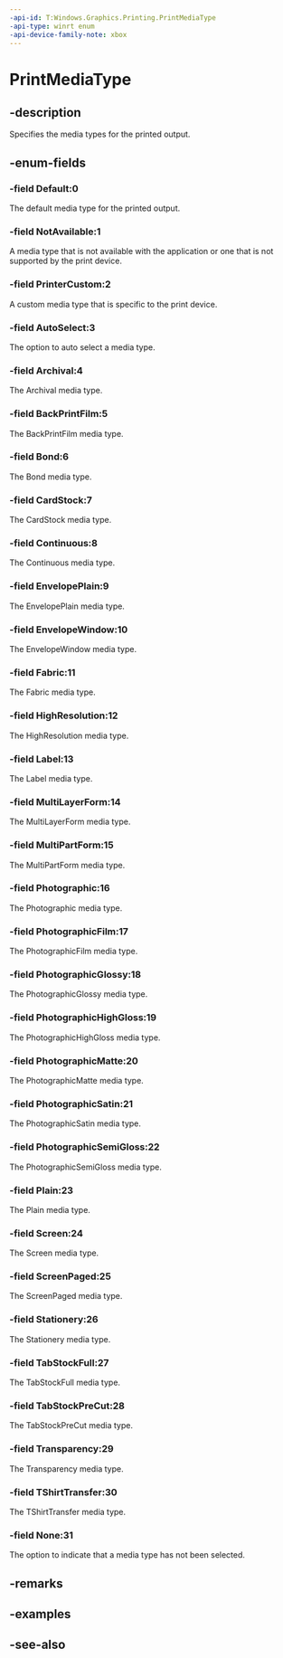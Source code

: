 ```yaml
---
-api-id: T:Windows.Graphics.Printing.PrintMediaType
-api-type: winrt enum
-api-device-family-note: xbox
---
```


<!-- Enumeration syntax
public enum Windows.Graphics.Printing.PrintMediaType : int
-->

# PrintMediaType

## -description
Specifies the media types for the printed output.

## -enum-fields
### -field Default:0
The default media type for the printed output.

### -field NotAvailable:1
A media type that is not available with the application or one that is not supported by the print device.

### -field PrinterCustom:2
A custom media type that is specific to the print device.

### -field AutoSelect:3
The option to auto select a media type.

### -field Archival:4
The Archival media type.

### -field BackPrintFilm:5
The BackPrintFilm media type.

### -field Bond:6
The Bond media type.

### -field CardStock:7
The CardStock media type.

### -field Continuous:8
The Continuous media type.

### -field EnvelopePlain:9
The EnvelopePlain media type.

### -field EnvelopeWindow:10
The EnvelopeWindow media type.

### -field Fabric:11
The Fabric media type.

### -field HighResolution:12
The HighResolution media type.

### -field Label:13
The Label media type.

### -field MultiLayerForm:14
The MultiLayerForm media type.

### -field MultiPartForm:15
The MultiPartForm media type.

### -field Photographic:16
The Photographic media type.

### -field PhotographicFilm:17
The PhotographicFilm media type.

### -field PhotographicGlossy:18
The PhotographicGlossy media type.

### -field PhotographicHighGloss:19
The PhotographicHighGloss media type.

### -field PhotographicMatte:20
The PhotographicMatte media type.

### -field PhotographicSatin:21
The PhotographicSatin media type.

### -field PhotographicSemiGloss:22
The PhotographicSemiGloss media type.

### -field Plain:23
The Plain media type.

### -field Screen:24
The Screen media type.

### -field ScreenPaged:25
The ScreenPaged media type.

### -field Stationery:26
The Stationery media type.

### -field TabStockFull:27
The TabStockFull media type.

### -field TabStockPreCut:28
The TabStockPreCut media type.

### -field Transparency:29
The Transparency media type.

### -field TShirtTransfer:30
The TShirtTransfer media type.

### -field None:31
The option to indicate that a media type has not been selected.


## -remarks

## -examples

## -see-also
